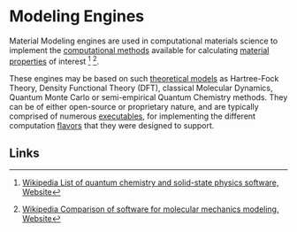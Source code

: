 # Modeling Engines

Material Modeling engines are used in computational materials science to implement the [computational methods](../../methods/overview.md) available for calculating [material properties](../../properties/overview.md) of interest [^1] [^2]. 

These engines may be based on such [theoretical models](../../models/overview.md) as Hartree-Fock Theory, Density Functional Theory (DFT), classical Molecular Dynamics, Quantum Monte Carlo or semi-empirical Quantum Chemistry methods. They can be of either open-source or proprietary nature, and are typically comprised of numerous [executables](../components/executables.md), for implementing the different computation [flavors](../components/flavors.md) that they were designed to support.

## Links

[^1]: [Wikipedia List of quantum chemistry and solid-state physics software, Website](https://en.wikipedia.org/wiki/List_of_quantum_chemistry_and_solid-state_physics_software)

[^2]: [Wikipedia Comparison of software for molecular mechanics modeling, Website](https://en.wikipedia.org/wiki/Comparison_of_software_for_molecular_mechanics_modeling)
